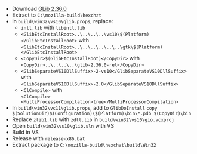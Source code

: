  * Download [GLib 2.36.0](http://ftp.acc.umu.se/pub/gnome/sources/glib/2.36/glib-2.36.0.tar.xz)
 * Extract to `C:\mozilla-build\hexchat`
 * In `build\win32\vs10\glib.props`, replace:
	* `intl.lib` with `libintl.lib`
	* `<GlibEtcInstallRoot>..\..\..\..\vs10\$(Platform)</GlibEtcInstallRoot>` with  
`<GlibEtcInstallRoot>..\..\..\..\..\..\gtk\$(Platform)</GlibEtcInstallRoot>`
	* `<CopyDir>$(GlibEtcInstallRoot)</CopyDir>` with  
`<CopyDir>..\..\..\..\glib-2.36.0-rel</CopyDir>`
	* `<GlibSeparateVS10DllSuffix>-2-vs10</GlibSeparateVS10DllSuffix>` with  
`<GlibSeparateVS10DllSuffix>-2.0</GlibSeparateVS10DllSuffix>`
	* `<ClCompile>` with  
`<ClCompile><MultiProcessorCompilation>true</MultiProcessorCompilation>`
 * In `build\win32\vc11\glib.props`, add to `GlibDoInstall`
`copy $(SolutionDir)$(Configuration)\$(Platform)\bin\*.pdb $(CopyDir)\bin`
 * Replace `zlib1.lib` with `zdll.lib` in `build\win32\vs10\gio.vcxproj`
 * Open `build\win32\vs10\glib.sln` with VS
 * Build in VS
 * Release with `release-x86.bat`
 * Extract package to `C:\mozilla-build\hexchat\build\Win32`
